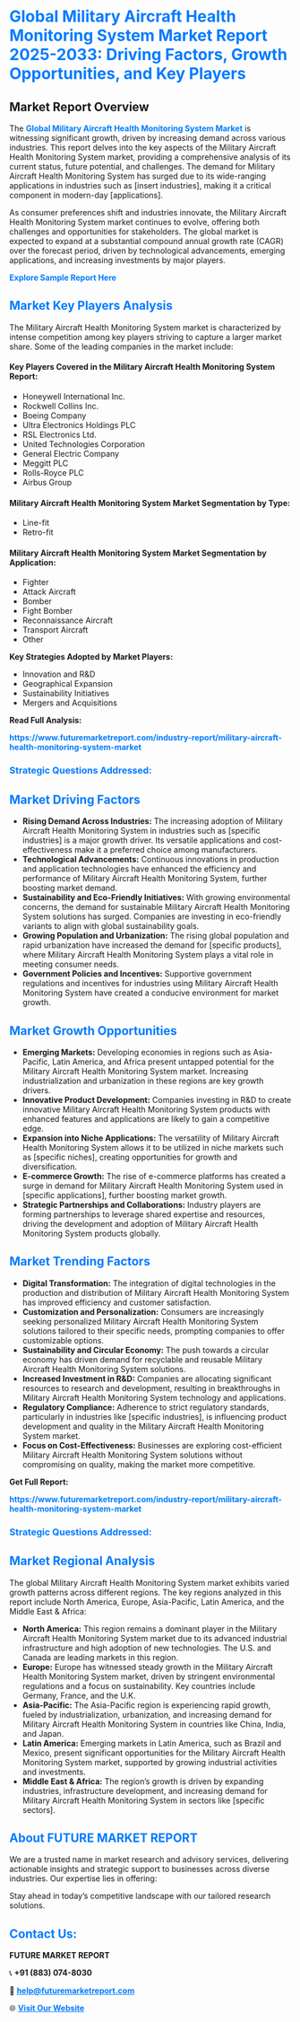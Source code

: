 <h1 style="color: #007BFF;">Global Military Aircraft Health Monitoring System Market Report 2025-2033: Driving Factors, Growth Opportunities, and Key Players</h1>

<section id="overview">
<h2>Market Report Overview</h2>
<p>The <a href="https://www.futuremarketreport.com/industry-report/military-aircraft-health-monitoring-system-market" style="color: #007BFF; text-decoration: none;"><strong>Global Military Aircraft Health Monitoring System Market</strong></a> is witnessing significant growth, driven by increasing demand across various industries. This report delves into the key aspects of the Military Aircraft Health Monitoring System market, providing a comprehensive analysis of its current status, future potential, and challenges. The demand for Military Aircraft Health Monitoring System has surged due to its wide-ranging applications in industries such as [insert industries], making it a critical component in modern-day [applications].</p>
<p>As consumer preferences shift and industries innovate, the Military Aircraft Health Monitoring System market continues to evolve, offering both challenges and opportunities for stakeholders. The global market is expected to expand at a substantial compound annual growth rate (CAGR) over the forecast period, driven by technological advancements, emerging applications, and increasing investments by major players.</p>
</section>

<section id="overview">
<p><a href="https://www.futuremarketreport.com/request-sample/reportId=53266" style="color: #007BFF; text-decoration: none;"><strong>Explore Sample Report Here</strong></a></p>
</section>

<section id="key-players">
<h2 style="color: #007BFF;">Market Key Players Analysis</h2>
<p>The Military Aircraft Health Monitoring System market is characterized by intense competition among key players striving to capture a larger market share. Some of the leading companies in the market include:</p>
<h4>Key Players Covered in the Military Aircraft Health Monitoring System Report:</h4>
<ul><li>Honeywell International Inc.</li><li>Rockwell Collins Inc.</li><li>Boeing Company</li><li>Ultra Electronics Holdings PLC</li><li>RSL Electronics Ltd.</li><li>United Technologies Corporation</li><li>General Electric Company</li><li>Meggitt PLC</li><li>Rolls-Royce PLC</li><li>Airbus Group</li></ul>
<h4>Military Aircraft Health Monitoring System Market Segmentation by Type:</h4>
<ul><li>Line-fit</li><li>Retro-fit</li></ul>

<h4>Military Aircraft Health Monitoring System Market Segmentation by Application:</h4>
<ul><li>Fighter</li><li>Attack Aircraft</li><li>Bomber</li><li>Fight Bomber</li><li>Reconnaissance Aircraft</li><li>Transport Aircraft</li><li>Other</li></ul>
<p><strong>Key Strategies Adopted by Market Players:</strong></p>
<ul>
<li>Innovation and R&D</li>
<li>Geographical Expansion</li>
<li>Sustainability Initiatives</li>
<li>Mergers and Acquisitions</li>
</ul>
</section>

<section>
<p><strong>Read Full Analysis: </strong></p><a href="https://www.futuremarketreport.com/industry-report/military-aircraft-health-monitoring-system-market" style="color: #007BFF; text-decoration: none;"><strong>https://www.futuremarketreport.com/industry-report/military-aircraft-health-monitoring-system-market</strong></a>
<h3 style="color: #007BFF;">Strategic Questions Addressed:</h3>
</section>

<section id="driving-factors">
<h2 style="color: #007BFF;">Market Driving Factors</h2>
<ul>
<li><strong>Rising Demand Across Industries:</strong> The increasing adoption of Military Aircraft Health Monitoring System in industries such as [specific industries] is a major growth driver. Its versatile applications and cost-effectiveness make it a preferred choice among manufacturers.</li>
<li><strong>Technological Advancements:</strong> Continuous innovations in production and application technologies have enhanced the efficiency and performance of Military Aircraft Health Monitoring System, further boosting market demand.</li>
<li><strong>Sustainability and Eco-Friendly Initiatives:</strong> With growing environmental concerns, the demand for sustainable Military Aircraft Health Monitoring System solutions has surged. Companies are investing in eco-friendly variants to align with global sustainability goals.</li>
<li><strong>Growing Population and Urbanization:</strong> The rising global population and rapid urbanization have increased the demand for [specific products], where Military Aircraft Health Monitoring System plays a vital role in meeting consumer needs.</li>
<li><strong>Government Policies and Incentives:</strong> Supportive government regulations and incentives for industries using Military Aircraft Health Monitoring System have created a conducive environment for market growth.</li>
</ul>
</section>

<section id="growth-opportunities">
<h2 style="color: #007BFF;">Market Growth Opportunities</h2>
<ul>
<li><strong>Emerging Markets:</strong> Developing economies in regions such as Asia-Pacific, Latin America, and Africa present untapped potential for the Military Aircraft Health Monitoring System market. Increasing industrialization and urbanization in these regions are key growth drivers.</li>
<li><strong>Innovative Product Development:</strong> Companies investing in R&D to create innovative Military Aircraft Health Monitoring System products with enhanced features and applications are likely to gain a competitive edge.</li>
<li><strong>Expansion into Niche Applications:</strong> The versatility of Military Aircraft Health Monitoring System allows it to be utilized in niche markets such as [specific niches], creating opportunities for growth and diversification.</li>
<li><strong>E-commerce Growth:</strong> The rise of e-commerce platforms has created a surge in demand for Military Aircraft Health Monitoring System used in [specific applications], further boosting market growth.</li>
<li><strong>Strategic Partnerships and Collaborations:</strong> Industry players are forming partnerships to leverage shared expertise and resources, driving the development and adoption of Military Aircraft Health Monitoring System products globally.</li>
</ul>
</section>

<section id="trending-factors">
<h2 style="color: #007BFF;">Market Trending Factors</h2>
<ul>
<li><strong>Digital Transformation:</strong> The integration of digital technologies in the production and distribution of Military Aircraft Health Monitoring System has improved efficiency and customer satisfaction.</li>
<li><strong>Customization and Personalization:</strong> Consumers are increasingly seeking personalized Military Aircraft Health Monitoring System solutions tailored to their specific needs, prompting companies to offer customizable options.</li>
<li><strong>Sustainability and Circular Economy:</strong> The push towards a circular economy has driven demand for recyclable and reusable Military Aircraft Health Monitoring System solutions.</li>
<li><strong>Increased Investment in R&D:</strong> Companies are allocating significant resources to research and development, resulting in breakthroughs in Military Aircraft Health Monitoring System technology and applications.</li>
<li><strong>Regulatory Compliance:</strong> Adherence to strict regulatory standards, particularly in industries like [specific industries], is influencing product development and quality in the Military Aircraft Health Monitoring System market.</li>
<li><strong>Focus on Cost-Effectiveness:</strong> Businesses are exploring cost-efficient Military Aircraft Health Monitoring System solutions without compromising on quality, making the market more competitive.</li>
</ul>
</section>

<section>
<p><strong>Get Full Report: </strong></p><a href="https://www.futuremarketreport.com/industry-report/military-aircraft-health-monitoring-system-market" style="color: #007BFF; text-decoration: none;"><strong>https://www.futuremarketreport.com/industry-report/military-aircraft-health-monitoring-system-market</strong></a>
<h3 style="color: #007BFF;">Strategic Questions Addressed:</h3>
</section>


<section id="regional-analysis">
<h2 style="color: #007BFF;">Market Regional Analysis</h2>
<p>The global Military Aircraft Health Monitoring System market exhibits varied growth patterns across different regions. The key regions analyzed in this report include North America, Europe, Asia-Pacific, Latin America, and the Middle East & Africa:</p>
<ul>
<li><strong>North America:</strong> This region remains a dominant player in the Military Aircraft Health Monitoring System market due to its advanced industrial infrastructure and high adoption of new technologies. The U.S. and Canada are leading markets in this region.</li>
<li><strong>Europe:</strong> Europe has witnessed steady growth in the Military Aircraft Health Monitoring System market, driven by stringent environmental regulations and a focus on sustainability. Key countries include Germany, France, and the U.K.</li>
<li><strong>Asia-Pacific:</strong> The Asia-Pacific region is experiencing rapid growth, fueled by industrialization, urbanization, and increasing demand for Military Aircraft Health Monitoring System in countries like China, India, and Japan.</li>
<li><strong>Latin America:</strong> Emerging markets in Latin America, such as Brazil and Mexico, present significant opportunities for the Military Aircraft Health Monitoring System market, supported by growing industrial activities and investments.</li>
<li><strong>Middle East & Africa:</strong> The region’s growth is driven by expanding industries, infrastructure development, and increasing demand for Military Aircraft Health Monitoring System in sectors like [specific sectors].</li>
</ul>
</section>

<footer>
<h2 style="color: #007BFF;">About FUTURE MARKET REPORT</h2>
<p>We are a trusted name in market research and advisory services, delivering actionable insights and strategic support to businesses across diverse industries. Our expertise lies in offering:</p>

<p>Stay ahead in today’s competitive landscape with our tailored research solutions.</p>

<h2 style="color: #007BFF;">Contact Us:</h2>
<p><strong>FUTURE MARKET REPORT</strong></p>
<p>📞 <strong>+91 (883) 074-8030</strong></p>
<p>📧 <strong><a href="mailto:help@futuremarketreport.com" style="color: #007BFF;">help@futuremarketreport.com</a></strong></p>
<p>🌐 <strong><a href="https://www.futuremarketreport.com/" style="color: #007BFF;">Visit Our Website</a></strong></p>
</footer>